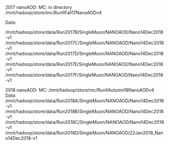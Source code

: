2017 nanoAOD:
MC: in directory /mnt/hadoop/store/mc/RunIIFall17NanoAODv4

Data:

/mnt/hadoop/store/data/Run2017B/SingleMuon/NANOAOD/Nano14Dec2018-v1  
/mnt/hadoop/store/data/Run2017C/SingleMuon/NANOAOD/Nano14Dec2018-v1  
/mnt/hadoop/store/data/Run2017D/SingleMuon/NANOAOD/Nano14Dec2018-v1
/mnt/hadoop/store/data/Run2017E/SingleMuon/NANOAOD/Nano14Dec2018-v1
/mnt/hadoop/store/data/Run2017F/SingleMuon/NANOAOD/Nano14Dec2018-v1

2018 nanoAOD:
MC: /mnt/hadoop/store/mc/RunIIAutumn18NanoAODv4
Data: 
/mnt/hadoop/store/data/Run2018A/SingleMuon/NANOAOD/Nano14Dec2018-v1  
/mnt/hadoop/store/data/Run2018B/SingleMuon/NANOAOD/Nano14Dec2018-v1  
/mnt/hadoop/store/data/Run2018C/SingleMuon/NANOAOD/Nano14Dec2018-v1
/mnt/hadoop/store/data/Run2018D/SingleMuon/NANOAOD/22Jan2019_Nano14Dec2018-v1
